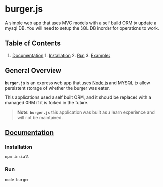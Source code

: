 burger.js
===========

A simple web app that uses MVC models with a self build ORM to update a mysql DB. You will need to setup the SQL DB inorder for operations to work.

## Table of Contents

  1. [Documentation](#documentation)
    1. [Installation](#installation)
    2. [Run](#run)
    3. [Examples](#examples)



## General Overview

**`burger.js`** is an express web app that uses [Node.js](https://nodejs.org/) and MYSQL to allow persistent storage of whether the burger was eaten.

This applications used a self built ORM, and it should be replaced with a managed ORM if it is forked in the future.


> **Note:** **`burger.js`** this application was built as a learn experience and will not be maintained.


## [Documentation](#documentation)
<a name="documentation"></a>

### Installation
<a name="installation"></a>

``` shell
npm install
```

### Run
<a name="run"></a>

``` shell
node burger
```
